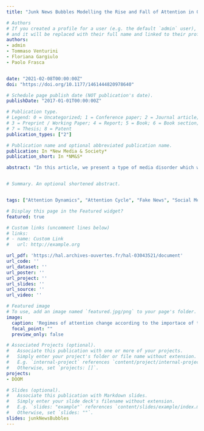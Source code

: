 ```yaml
---
title: "Junk News Bubbles Modelling the Rise and Fall of Attention in Online Arenas"

# Authors
# If you created a profile for a user (e.g. the default `admin` user), write the username (folder name) here 
# and it will be replaced with their full name and linked to their profile.
authors:
- admin
- Tommaso Venturini
- Floriana Gargiulo
- Paolo Frasca


date: "2021-02-08T00:00:00Z"
doi: "https://doi.org/10.1177/1461444820978640"

# Schedule page publish date (NOT publication's date).
publishDate: "2017-01-01T00:00:00Z"

# Publication type.
# Legend: 0 = Uncategorized; 1 = Conference paper; 2 = Journal article;
# 3 = Preprint / Working Paper; 4 = Report; 5 = Book; 6 = Book section;
# 7 = Thesis; 8 = Patent
publication_types: ["2"]

# Publication name and optional abbreviated publication name.
publication: In *New Media & Society*
publication_short: In *NM&S*

abstract: "In this article, we present a type of media disorder which we call ‘junk news bubbles’ and which derives from the effort invested by online platforms and their users to identify and circulate contents with rising popularity. Such emphasis on trending matters, we claim, can have two detrimental effects on public debates: first, it shortens the amount of time available to discuss each matter and second, it increases the ephemeral concentration of media attention. We provide a formal description of the dynamic of junk news bubbles, through a mathematical exploration of the famous ‘public arenas model’ developed by Hilgartner and Bosk in 1988. Our objective is to describe the dynamics of the junk news bubbles as precisely as possible to facilitate its further investigation with empirical data."


# Summary. An optional shortened abstract.


tags: ["Attention Dynamics", "Attention Cycle", "Fake News", "Social Media"]

# Display this page in the Featured widget?
featured: true

# Custom links (uncomment lines below)
# links:
# - name: Custom Link
#   url: http://example.org

url_pdf: 'https://hal.archives-ouvertes.fr/hal-03043521/document'
url_code: ''
url_dataset: ''
url_poster: ''
url_project: ''
url_slides: ''
url_source: ''
url_video: ''

# Featured image
# To use, add an image named `featured.jpg/png` to your page's folder. 
image:
  caption: 'Regimes of attention change according to the importace of trendiness in platforms'
  focal_point: ""
  preview_only: false

# Associated Projects (optional).
#   Associate this publication with one or more of your projects.
#   Simply enter your project's folder or file name without extension.
#   E.g. `internal-project` references `content/project/internal-project/index.md`.
#   Otherwise, set `projects: []`.
projects:
- DOOM

# Slides (optional).
#   Associate this publication with Markdown slides.
#   Simply enter your slide deck's filename without extension.
#   E.g. `slides: "example"` references `content/slides/example/index.md`.
#   Otherwise, set `slides: ""`.
slides: junkNewsBubbles
---
```

